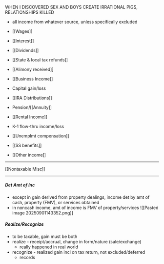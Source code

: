 WHEN I DISCOVERED SEX AND BOYS CREATE IRRATIONAL PIGS, RELATIONSHIPS KILLED 
- all income from whatever source, unless specifically excluded

- [[Wages]]
- [[Interest]]
- [[Dividends]]
- [[State & local tax refunds]]
- [[Alimony received]]
- [[Business Income]]
- Capital gain/loss
- [[IRA Distributions]]
- Pension/[[Annuity]]
- [[Rental Income]]
- K-1 flow-thru income/loss
- [[Unemplmt compensation]]
- [[SS benefits]]
- [[Other income]]



___
[[Nontaxable Misc]]
___

##### Det Amt of Inc
- except in gain derived from property dealings, income det by amt of cash, property (FMV), or services obtained
- in noncash income, amt of income is FMV of property/services
![[Pasted image 20250901143352.png]]

##### Realize/Recognize
- to be taxable, gain must be both
- realize - receipt/accrual, change in form/nature (sale/exchange)
	- really happened in real world
- recognize - realized gain incl on tax return, not excluded/deferred
	- records